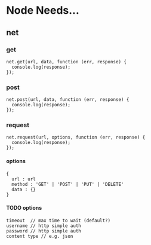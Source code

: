 Node Needs...
=============

net
---

### get

    net.get(url, data, function (err, response) {
      console.log(response);
    });

### post

    net.post(url, data, function (err, response) {
      console.log(response);
    });

### request

    net.request(url, options, function (err, response) {
      console.log(response);
    });

#### options

    {
      url : url
      method : 'GET' | 'POST' | 'PUT' | 'DELETE'
      data : {}
    }

#### TODO options

    timeout  // max time to wait (default?)
    username // http simple auth
    password // http simple auth
    content type // e.g. json
